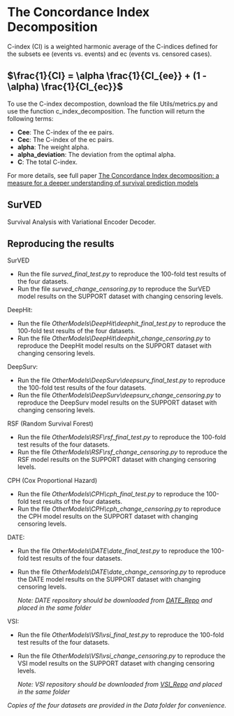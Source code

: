 # The Concordance Index Decomposition
C-index (CI) is a weighted harmonic average of the C-indices defined for the subsets ee (events vs. events) and ec (events vs. censored cases).


## $\frac{1}{CI} = \alpha \frac{1}{CI_{ee}} + (1 - \alpha) \frac{1}{CI_{ec}}$

To use the C-index decompostion, download the file Utils/metrics.py and use the function c_index_decomposition. The function will return the following terms:
 * <b>Cee</b>: The C-index of the ee pairs.
 * <b>Cec</b>: The C-index of the ec pairs.
 * <b>alpha</b>: The weight alpha.
 * <b>alpha_deviation</b>: The deviation from the optimal alpha.
 * <b>C</b>: The total C-index.

For more details, see full paper [The Concordance Index decomposition: a measure for a deeper understanding of survival prediction models](https://arxiv.org/abs/2203.00144)

## SurVED
Survival Analysis with Variational Encoder Decoder.

## Reproducing the results
SurVED 
* Run the file *surved_final_test.py* to reproduce the 100-fold test results of the four datasets.
* Run the file *surved_change_censoring.py* to reproduce the SurVED model results on the SUPPORT dataset with changing censoring levels.

DeepHit:
* Run the file *OtherModels\DeepHit\deephit_final_test.py* to reproduce the 100-fold test results of the four datasets.
* Run the file *OtherModels\DeepHit\deephit_change_censoring.py* to reproduce the DeepHit model results on the SUPPORT dataset with changing censoring levels.

DeepSurv:
* Run the file *OtherModels\DeepSurv\deepsurv_final_test.py* to reproduce the 100-fold test results of the four datasets.
* Run the file *OtherModels\DeepSurv\deepsurv_change_censoring.py* to reproduce the DeepSurv model results on the SUPPORT dataset with changing censoring levels.

RSF (Random Survival Forest)
* Run the file *OtherModels\RSF\rsf_final_test.py* to reproduce the 100-fold test results of the four datasets.
* Run the file *OtherModels\RSF\rsf_change_censoring.py* to reproduce the RSF model results on the SUPPORT dataset with changing censoring levels.

CPH (Cox Proportional Hazard)
* Run the file *OtherModels\CPH\cph_final_test.py* to reproduce the 100-fold test results of the four datasets.
* Run the file *OtherModels\CPH\cph_change_censoring.py* to reproduce the CPH model results on the SUPPORT dataset with changing censoring levels.

DATE:
* Run the file *OtherModels\DATE\date_final_test.py* to reproduce the 100-fold test results of the four datasets.
* Run the file *OtherModels\DATE\date_change_censoring.py* to reproduce the DATE model results on the SUPPORT dataset with changing censoring levels.

   _Note: DATE repository should be downloaded from [DATE_Repo](https://github.com/paidamoyo/adversarial_time_to_event) and placed in the same folder_

VSI:
* Run the file *OtherModels\VSI\vsi_final_test.py* to reproduce the 100-fold test results of the four datasets.
* Run the file *OtherModels\VSI\vsi_change_censoring.py* to reproduce the VSI model results on the SUPPORT dataset with changing censoring levels.

   _Note: VSI repository should be downloaded from [VSI_Repo](https://github.com/ZidiXiu/VSI) and placed in the same folder_


_Copies of the four datasets are provided in the Data folder for convenience._
